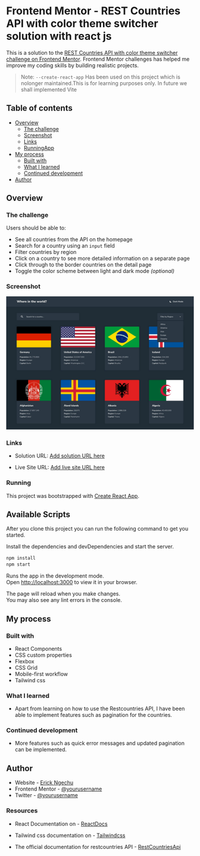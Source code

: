 # Frontend Mentor - REST Countries API with color theme switcher solution with react js

This is a solution to the [REST Countries API with color theme switcher challenge on Frontend Mentor](https://www.frontendmentor.io/challenges/rest-countries-api-with-color-theme-switcher-5cacc469fec04111f7b848ca). Frontend Mentor challenges has helped me improve my coding skills by building realistic projects.

> Note: `--create-react-app` Has been used on this project which is nolonger maintained.This is for learning purposes only. In future we shall implemented Vite

## Table of contents

- [Overview](#overview)
  - [The challenge](#the-challenge)
  - [Screenshot](#screenshot)
  - [Links](#links)
  - [RunningApp](#Running)
- [My process](#my-process)
  - [Built with](#built-with)
  - [What I learned](#what-i-learned)
  - [Continued development](#continued-development)
- [Author](#author)

## Overview

### The challenge

Users should be able to:

- See all countries from the API on the homepage
- Search for a country using an `input` field
- Filter countries by region
- Click on a country to see more detailed information on a separate page
- Click through to the border countries on the detail page
- Toggle the color scheme between light and dark mode _(optional)_

### Screenshot

![](./public/Screnshot.jpg)

### Links

- Solution URL: [Add solution URL here](https://github.com/Rickyngechu/proj--17)

- Live Site URL: [Add live site URL here](countries-api-frontend-17.netlify.app)

### Running

This project was bootstrapped with [Create React App](https://github.com/facebook/create-react-app).

## Available Scripts

After you clone this project you can run the following command to get you started.

Install the dependencies and devDependencies and start the server.

```sh
npm install
npm start
```

Runs the app in the development mode.\
Open [http://localhost:3000](http://localhost:3000) to view it in your browser.

The page will reload when you make changes.\
You may also see any lint errors in the console.

## My process

### Built with

- React Components
- CSS custom properties
- Flexbox
- CSS Grid
- Mobile-first workflow
- Tailwind css

### What I learned

- Apart from learning on how to use the Restcountries API, I have been able to implement features such as pagination for the countries.

### Continued development

- More features such as quick error messages and updated pagination can be implemented.

## Author

- Website - [Erick Ngechu](https://rickyportf.netlify.app/)
- Frontend Mentor - [@yourusername](https://www.frontendmentor.io/profile/Rickyngechu)
- Twitter - [@yourusername](https://twitter.com/simplyr_extreme)

### Resources

- React Documentation on - [ReactDocs](https://react.dev/)

- Tailwind css documentation on - [Tailwindcss](https://tailwindcss.com/)

- The official documentation for restcountries API - [RestCountriesApi](https://restcountries.com/)
